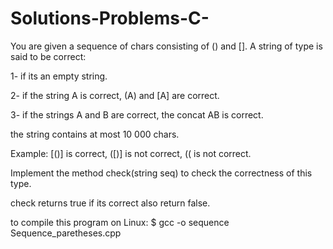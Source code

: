 # Solutions-Problems-C-
You are given a sequence of chars consisting of () and [].
A string of type is said to be correct:

1- if its an empty string.

2- if the string A is correct, (A) and [A] are correct.

3- if the strings A and B are correct, the concat AB is correct.


the string contains at most 10 000 chars.

Example: [()] is correct, ([)] is not correct, (( is not correct.

Implement the method check(string seq) to check the correctness of this type.

check returns true if its correct also return false.

to compile this program on Linux: $ gcc -o sequence Sequence_paretheses.cpp
